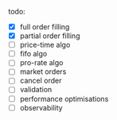 todo:
- [x] full order filling 
- [x] partial order filling
- [ ] price-time algo
- [ ] fifo algo
- [ ] pro-rate algo
- [ ] market orders
- [ ] cancel order
- [ ] validation
- [ ] performance optimisations
- [ ] observability
